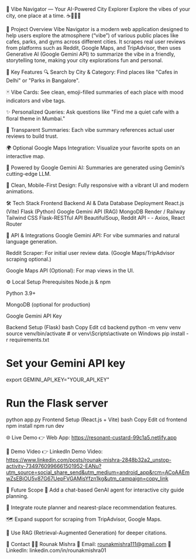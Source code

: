 🌟 Vibe Navigator — Your AI-Powered City Explorer
Explore the vibes of your city, one place at a time. ☕🌿🎶🔥

🚀 Project Overview
Vibe Navigator is a modern web application designed to help users explore the atmosphere (“vibe”) of various public places like cafes, parks, and gyms across different cities.
It scrapes real user reviews from platforms such as Reddit, Google Maps, and TripAdvisor, then uses Generative AI (Google Gemini API) to summarize the vibe in a friendly, storytelling tone, making your city explorations fun and personal.

🎯 Key Features
🔍 Search by City & Category: Find places like "Cafes in Delhi" or "Parks in Bangalore".

🃏 Vibe Cards: See clean, emoji-filled summaries of each place with mood indicators and vibe tags.

✨ Personalized Queries: Ask questions like "Find me a quiet cafe with a floral theme in Mumbai."

🔗 Transparent Summaries: Each vibe summary references actual user reviews to build trust.

🌍 Optional Google Maps Integration: Visualize your favorite spots on an interactive map.

🤖 Powered by Google Gemini AI: Summaries are generated using Gemini’s cutting-edge LLM.

📱 Clean, Mobile-First Design: Fully responsive with a vibrant UI and modern animations.

🛠️ Tech Stack
Frontend	Backend	AI & Data	Database	Deployment
React.js (Vite)	Flask (Python)	Google Gemini API (RAG)	MongoDB	Render / Railway
Tailwind CSS	Flask-RESTful API	BeautifulSoup, Reddit API	-	-
Axios, React Router				

🔑 API & Integrations
Google Gemini API: For vibe summaries and natural language generation.

Reddit Scraper: For initial user review data. (Google Maps/TripAdvisor scraping optional.)

Google Maps API (Optional): For map views in the UI.

⚙️ Local Setup
Prerequisites
Node.js & npm

Python 3.9+

MongoDB (optional for production)

Google Gemini API Key

Backend Setup (Flask)
bash
Copy
Edit
cd backend
python -m venv venv
source venv/bin/activate  # or venv\Scripts\activate on Windows
pip install -r requirements.txt

# Set your Gemini API key
export GEMINI_API_KEY="YOUR_API_KEY"

# Run the Flask server
python app.py
Frontend Setup (React.js + Vite)
bash
Copy
Edit
cd frontend
npm install
npm run dev

🌐 Live Demo
👉 Web App: https://resonant-custard-99c1a5.netlify.app

🎥 Demo Video
👉 LinkedIn Demo Video:
https://www.linkedin.com/posts/rounak-mishra-2848b32a2_unstop-activity-7349760996661501952-EANu?utm_source=social_share_send&utm_medium=android_app&rcm=ACoAAEmwZsEBjOU5v87G67UepFVGAMisYfzn1kg&utm_campaign=copy_link

🏁 Future Scope
🤝 Add a chat-based GenAI agent for interactive city guide planning.

🧭 Integrate route planner and nearest-place recommendation features.

🗺️ Expand support for scraping from TripAdvisor, Google Maps.

🧠 Use RAG (Retrieval-Augmented Generation) for deeper citations.

💬 Contact
👨‍💻 Rounak Mishra
📧 Email: rounakmishra111@gmail.com
🔗 LinkedIn: linkedin.com/in/rounakmishra01

